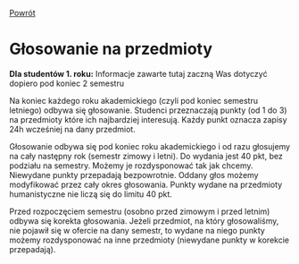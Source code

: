 [Powrót](README.md)

# Głosowanie na przedmioty

**Dla studentów 1. roku:** Informacje zawarte tutaj zaczną Was dotyczyć dopiero pod koniec 2 semestru

Na koniec każdego roku akademickiego (czyli pod koniec semestru letniego) odbywa się głosowanie. Studenci przeznaczają punkty (od 1 do 3) na przedmioty które ich najbardziej interesują. Każdy punkt oznacza zapisy 24h wcześniej na dany przedmiot.

Głosowanie odbywa się pod koniec roku akademickiego i od razu głosujemy na cały następny rok (semestr zimowy i letni). Do wydania jest 40 pkt, bez podziału na semestry. Możemy je rozdysponować tak jak chcemy. Niewydane punkty przepadają bezpowrotnie. Oddany głos możemy modyfikować przez cały okres głosowania. Punkty wydane na przedmioty humanistyczne nie liczą się do limitu 40 pkt.

Przed rozpoczęciem semestru (osobno przed zimowym i przed letnim) odbywa się korekta głosowania. Jeżeli przedmiot, na który głosowaliśmy, nie pojawił się w ofercie na dany semestr, to wydane na niego punkty możemy rozdysponować na inne przedmioty (niewydane punkty w korekcie przepadają).
